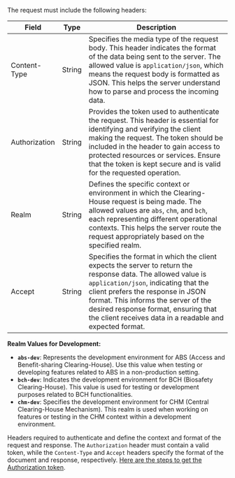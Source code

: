 The request must include the following headers:

| Field            | Type    | Description                                |
| ---------------- | ------- | ------------------------------------------ |
| Content-Type     | String  | Specifies the media type of the request body. This header indicates the format of the data being sent to the server. The allowed value is `application/json`, which means the request body is formatted as JSON. This helps the server understand how to parse and process the incoming data. |
| Authorization    | String  | Provides the token used to authenticate the request. This header is essential for identifying and verifying the client making the request. The token should be included in the header to gain access to protected resources or services. Ensure that the token is kept secure and is valid for the requested operation. |
| Realm            | String  | Defines the specific context or environment in which the Clearing-House request is being made. The allowed values are `abs`, `chm`, and `bch`, each representing different operational contexts. This helps the server route the request appropriately based on the specified realm. |
| Accept           | String  | Specifies the format in which the client expects the server to return the response data. The allowed value is `application/json`, indicating that the client prefers the response in JSON format. This informs the server of the desired response format, ensuring that the client receives data in a readable and expected format. |

**Realm Values for Development:**

- **`abs-dev`**: Represents the development environment for ABS (Access and Benefit-sharing Clearing-House). Use this value when testing or developing features related to ABS in a non-production setting.
- **`bch-dev`**: Indicates the development environment for BCH (Biosafety Clearing-House). This value is used for testing or development purposes related to BCH functionalities.
- **`chm-dev`**: Specifies the development environment for CHM (Central Clearing-House Mechanism). This realm is used when working on features or testing in the CHM context within a development environment.


Headers required to authenticate and define the context and format of the request and response. The `Authorization` header must contain a valid token, while the `Content-Type` and `Accept` headers specify the format of the document and response, respectively. [Here are the steps to get the Authorization token](/abs/user/authentication).